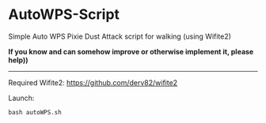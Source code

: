# AutoWPS-Script
Simple Auto WPS Pixie Dust Attack script for walking (using Wifite2)

**If you know and can somehow improve or otherwise implement it, please help))**

-------------
Required Wifite2: https://github.com/derv82/wifite2

Launch:
```
bash autoWPS.sh
```

